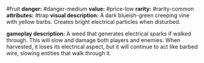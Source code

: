 #fruit
**danger:** #danger-medium
**value:** #price-low
**rarity:** #rarity-common
**attributes:** #trap
**visual description:** A dark blueish-green creeping vine with yellow barbs. Creates bright electrical particles when disturbed.

**gameplay description:** A weed that generates electrical sparks if walked through. This will slow and damage both players and enemies. When harvested, it loses its electrical aspect, but it will continue to act like barbed wire, slowing entities that walk through it.